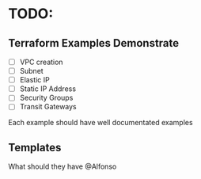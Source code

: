 
# TODO:
## Terraform Examples Demonstrate

* [ ] VPC creation
* [ ] Subnet
* [ ] Elastic IP
* [ ] Static IP Address
* [ ] Security Groups
* [ ] Transit Gateways

Each example should have well documentated examples


## Templates

What should they have @Alfonso
